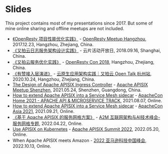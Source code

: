 # Slides

This project contains most of my presentations since 2017. But some of mine online sharing and offline meetups are not included.

* [《OpenResty 项目性能优化实践》](《OpenResty项目性能优化实践》——又拍云张超.pdf) - [OpenResty Meetup Hangzhou](https://www.itdks.com/Home/Act/apply?id=1916), 2017.12.23, Hangzhou, Zhejiang, China.
* [《又拍云日志服务架构设计实践》](又拍云日志服务架构设计实践——张超.pdf) - 云片活动开放日, 2018.09.16, Shanghai, China.
* [《又拍云服务优化实践》](又拍云服务优化实践——张超.pdf) - [OpenResty Con 2018](http://con.openresty.org/cn/2018/), Hangzhou, Zhejiang, China.
* [《有赞接入层演进》](有赞接入层演进.pdf) - [云原生应用架构实践｜又拍云 Open Talk 杭州站](https://opentalk.upyun.com/opentalk/activity/54.html), 2020.10.24, Hangzhou, Zhejiang, China.
* [The Design of Apache APISIX Ingress Controller](The%20Design%20of%20Apache%20APISIX%20Ingress%20Controller.pdf) - [Apache APISIX Meetup Shenzhen](https://www.huodongxing.com/event/6596987309100?layout=CN), 2021.05.24, Shenzhen, Guangdong, China.
* [How to extend Apache APISIX into a Service Mesh sidecar](How%20to%20extend%20Apache%20APISIX%20into%20a%20Service%20Mesh%20sidecar.pdf) - [ApacheCon Home 2021 - APACHE API & MICROSERVICE TRACK](https://www.apachecon.com/acah2021/tracks/apimicro.html), 2021.08.07, Online.
* [How to extend Apache APISIX into a Service Mesh sidecar](How%20to%20extend%20Apache%20APISIX%20into%20a%20Service%20Mesh%20sidecar.pdf) - [ApacheCon Asia 2021](https://apachecon.com/acasia2021/sessions/1163.html), 2021.09.21, Online.
* [《基于 Apache APISIX 的服务网格方案》](基于%20Apache%20APISIX%20的服务网格方案.pdf) - [A2M 互联网架构与AI技术峰会-服务网格专题](https://a2m.msup.com.cn/subject-detail?aid=2699&sid=5327), 2022.04.22, Online.
* [Use APISIX on Kubernetes](【张超-终稿】Use%20APISIX%20on%20Kubernetes.pdf) - [Apache APISIX Summit 2022](https://apisix-summit.org/), 2022.05.20, Online.
* When Apache APISIX meets Amazon - [2022 亚马逊科技中国峰会](https://aws.amazon.com/cn/about-aws/events/summit2022/index/), 2022.10.13, Online.
